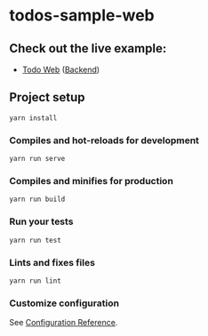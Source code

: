 # todos-sample-web

## Check out the live example:
 - [Todo Web](https://todos.hamaguchi.site) ([Backend](https://xhelpers-todo-sample-api.hamaguchi.site/documentation#))

## Project setup
```
yarn install
```

### Compiles and hot-reloads for development
```
yarn run serve
```

### Compiles and minifies for production
```
yarn run build
```

### Run your tests
```
yarn run test
```

### Lints and fixes files
```
yarn run lint
```

### Customize configuration
See [Configuration Reference](https://cli.vuejs.org/config/).

